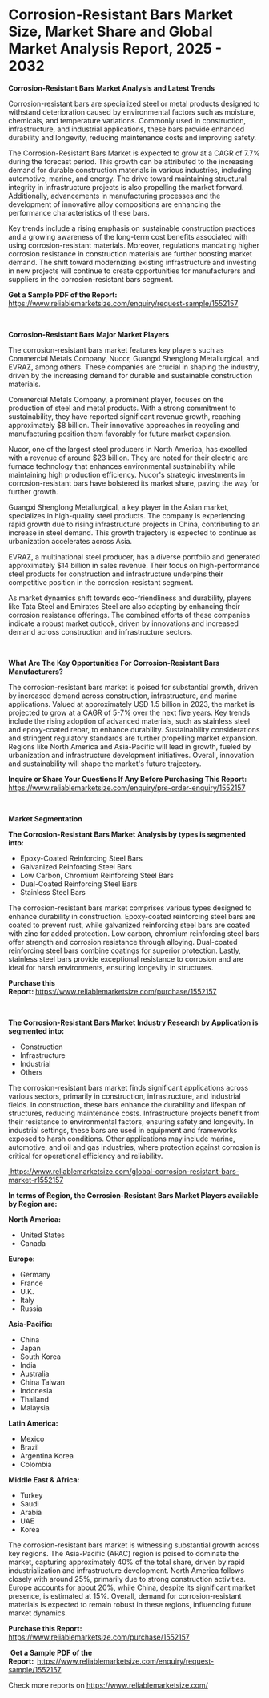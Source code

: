 <p><h1>Corrosion-Resistant Bars Market Size, Market Share and Global Market Analysis Report, 2025 - 2032</h1></p><p><strong>Corrosion-Resistant Bars Market Analysis and Latest Trends</strong></p>
<p><p>Corrosion-resistant bars are specialized steel or metal products designed to withstand deterioration caused by environmental factors such as moisture, chemicals, and temperature variations. Commonly used in construction, infrastructure, and industrial applications, these bars provide enhanced durability and longevity, reducing maintenance costs and improving safety.</p><p>The Corrosion-Resistant Bars Market is expected to grow at a CAGR of 7.7% during the forecast period. This growth can be attributed to the increasing demand for durable construction materials in various industries, including automotive, marine, and energy. The drive toward maintaining structural integrity in infrastructure projects is also propelling the market forward. Additionally, advancements in manufacturing processes and the development of innovative alloy compositions are enhancing the performance characteristics of these bars.</p><p>Key trends include a rising emphasis on sustainable construction practices and a growing awareness of the long-term cost benefits associated with using corrosion-resistant materials. Moreover, regulations mandating higher corrosion resistance in construction materials are further boosting market demand. The shift toward modernizing existing infrastructure and investing in new projects will continue to create opportunities for manufacturers and suppliers in the corrosion-resistant bars segment.</p></p>
<p><strong>Get a Sample PDF of the Report:&nbsp;</strong> <a href="https://www.reliablemarketsize.com/enquiry/request-sample/1552157?utm_campaign=2803&utm_medium=2&utm_source=Github&utm_content=ia&utm_term=02042025&utm_id=corrosion-resistant-bars">https://www.reliablemarketsize.com/enquiry/request-sample/1552157</a></p>
<p>&nbsp;</p>
<p><strong>Corrosion-Resistant Bars Major Market Players</strong></p>
<p><p>The corrosion-resistant bars market features key players such as Commercial Metals Company, Nucor, Guangxi Shenglong Metallurgical, and EVRAZ, among others. These companies are crucial in shaping the industry, driven by the increasing demand for durable and sustainable construction materials.</p><p>Commercial Metals Company, a prominent player, focuses on the production of steel and metal products. With a strong commitment to sustainability, they have reported significant revenue growth, reaching approximately $8 billion. Their innovative approaches in recycling and manufacturing position them favorably for future market expansion.</p><p>Nucor, one of the largest steel producers in North America, has excelled with a revenue of around $23 billion. They are noted for their electric arc furnace technology that enhances environmental sustainability while maintaining high production efficiency. Nucor's strategic investments in corrosion-resistant bars have bolstered its market share, paving the way for further growth.</p><p>Guangxi Shenglong Metallurgical, a key player in the Asian market, specializes in high-quality steel products. The company is experiencing rapid growth due to rising infrastructure projects in China, contributing to an increase in steel demand. This growth trajectory is expected to continue as urbanization accelerates across Asia.</p><p>EVRAZ, a multinational steel producer, has a diverse portfolio and generated approximately $14 billion in sales revenue. Their focus on high-performance steel products for construction and infrastructure underpins their competitive position in the corrosion-resistant segment.</p><p>As market dynamics shift towards eco-friendliness and durability, players like Tata Steel and Emirates Steel are also adapting by enhancing their corrosion resistance offerings. The combined efforts of these companies indicate a robust market outlook, driven by innovations and increased demand across construction and infrastructure sectors.</p></p>
<p>&nbsp;</p>
<p><strong>What Are The Key Opportunities For Corrosion-Resistant Bars Manufacturers?</strong></p>
<p><p>The corrosion-resistant bars market is poised for substantial growth, driven by increased demand across construction, infrastructure, and marine applications. Valued at approximately USD 1.5 billion in 2023, the market is projected to grow at a CAGR of 5-7% over the next five years. Key trends include the rising adoption of advanced materials, such as stainless steel and epoxy-coated rebar, to enhance durability. Sustainability considerations and stringent regulatory standards are further propelling market expansion. Regions like North America and Asia-Pacific will lead in growth, fueled by urbanization and infrastructure development initiatives. Overall, innovation and sustainability will shape the market's future trajectory.</p></p>
<p><strong>Inquire or Share Your Questions If Any Before Purchasing This Report:</strong> <a href="https://www.reliablemarketsize.com/enquiry/pre-order-enquiry/1552157?utm_campaign=2803&utm_medium=2&utm_source=Github&utm_content=ia&utm_term=02042025&utm_id=corrosion-resistant-bars">https://www.reliablemarketsize.com/enquiry/pre-order-enquiry/1552157</a></p>
<p>&nbsp;</p>
<p><strong>Market Segmentation</strong></p>
<p><strong>The Corrosion-Resistant Bars Market Analysis by types is segmented into:</strong></p>
<p><ul><li>Epoxy-Coated Reinforcing Steel Bars</li><li>Galvanized Reinforcing Steel Bars</li><li>Low Carbon, Chromium Reinforcing Steel Bars</li><li>Dual-Coated Reinforcing Steel Bars</li><li>Stainless Steel Bars</li></ul></p>
<p><p>The corrosion-resistant bars market comprises various types designed to enhance durability in construction. Epoxy-coated reinforcing steel bars are coated to prevent rust, while galvanized reinforcing steel bars are coated with zinc for added protection. Low carbon, chromium reinforcing steel bars offer strength and corrosion resistance through alloying. Dual-coated reinforcing steel bars combine coatings for superior protection. Lastly, stainless steel bars provide exceptional resistance to corrosion and are ideal for harsh environments, ensuring longevity in structures.</p></p>
<p><strong>Purchase this Report:&nbsp;</strong><a href="https://www.reliablemarketsize.com/purchase/1552157?utm_campaign=2803&utm_medium=2&utm_source=Github&utm_content=ia&utm_term=02042025&utm_id=corrosion-resistant-bars">https://www.reliablemarketsize.com/purchase/1552157</a></p>
<p>&nbsp;</p>
<p><strong>The Corrosion-Resistant Bars Market Industry Research by Application is segmented into:</strong></p>
<p><ul><li>Construction</li><li>Infrastructure</li><li>Industrial</li><li>Others</li></ul></p>
<p><p>The corrosion-resistant bars market finds significant applications across various sectors, primarily in construction, infrastructure, and industrial fields. In construction, these bars enhance the durability and lifespan of structures, reducing maintenance costs. Infrastructure projects benefit from their resistance to environmental factors, ensuring safety and longevity. In industrial settings, these bars are used in equipment and frameworks exposed to harsh conditions. Other applications may include marine, automotive, and oil and gas industries, where protection against corrosion is critical for operational efficiency and reliability.</p></p>
<p><a href="https://www.reliablemarketsize.com/global-corrosion-resistant-bars-market-r1552157?utm_campaign=2803&utm_medium=2&utm_source=Github&utm_content=ia&utm_term=02042025&utm_id=corrosion-resistant-bars">&nbsp;https://www.reliablemarketsize.com/global-corrosion-resistant-bars-market-r1552157</a></p>
<p><strong>In terms of Region, the Corrosion-Resistant Bars Market Players available by Region are:</strong></p>
<p>
    <p> <strong> North America: </strong>
        <ul>
            <li>United States</li>
            <li>Canada</li>
        </ul>
        </p> 
    <p> <strong> Europe: </strong>
        <ul>
            <li>Germany</li>
            <li>France</li>
            <li>U.K.</li>
            <li>Italy</li>
            <li>Russia</li>
        </ul>
        </p> 
    <p> <strong> Asia-Pacific: </strong>
        <ul>
            <li>China</li>
            <li>Japan</li>
            <li>South Korea</li>
            <li>India</li>
            <li>Australia</li>
            <li>China Taiwan</li>
            <li>Indonesia</li>
            <li>Thailand</li>
            <li>Malaysia</li>
        </ul>
        </p> 
    <p> <strong> Latin America: </strong>
        <ul>
            <li>Mexico</li>
            <li>Brazil</li>
            <li>Argentina Korea</li>
            <li>Colombia</li>
        </ul>
        </p> 
    <p> <strong> Middle East & Africa: </strong>
        <ul>
            <li>Turkey</li>
            <li>Saudi</li>
            <li>Arabia</li>
            <li>UAE</li>
            <li>Korea</li>
        </ul>
    </p>
    </p>
<p><p>The corrosion-resistant bars market is witnessing substantial growth across key regions. The Asia-Pacific (APAC) region is poised to dominate the market, capturing approximately 40% of the total share, driven by rapid industrialization and infrastructure development. North America follows closely with around 25%, primarily due to strong construction activities. Europe accounts for about 20%, while China, despite its significant market presence, is estimated at 15%. Overall, demand for corrosion-resistant materials is expected to remain robust in these regions, influencing future market dynamics.</p></p>
<p><strong>Purchase this Report: </strong><a href="https://www.reliablemarketsize.com/purchase/1552157?utm_campaign=2803&utm_medium=2&utm_source=Github&utm_content=ia&utm_term=02042025&utm_id=corrosion-resistant-bars">https://www.reliablemarketsize.com/purchase/1552157</a></p>
<p>&nbsp;<strong>Get a Sample PDF of the Report:&nbsp;&nbsp;</strong><a href="https://www.reliablemarketsize.com/enquiry/request-sample/1552157?utm_campaign=2803&utm_medium=2&utm_source=Github&utm_content=ia&utm_term=02042025&utm_id=corrosion-resistant-bars">https://www.reliablemarketsize.com/enquiry/request-sample/1552157</a></p>
<p><strong></strong></p>
<p>Check more reports on <a href="https://www.reliablemarketsize.com/?utm_campaign=2803&utm_medium=2&utm_source=Github&utm_content=ia&utm_term=02042025&utm_id=corrosion-resistant-bars">https://www.reliablemarketsize.com/</a></p>